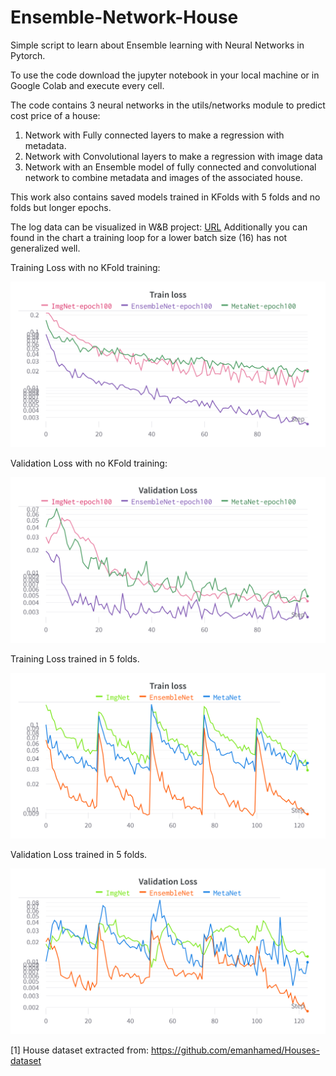 # Ensemble-Network-House
Simple script to learn about Ensemble learning with Neural Networks in Pytorch.

To use the code download the jupyter notebook in your local machine or in Google Colab and execute every cell.

The code contains 3 neural networks in the utils/networks module to predict cost price of a house:
1. Network with Fully connected layers to make a regression with metadata.
2. Network with Convolutional layers to make a regression with image data
3. Network with an Ensemble model of fully connected and convolutional network to combine metadata and images of the associated house.

This work also contains saved models trained in KFolds with 5 folds and no folds but longer epochs.

The log data can be visualized in W&B project: [URL](https://wandb.ai/vcadillo/House?workspace=user-vcadillo)
Additionally you can found in the chart a training loop for a lower batch size (16) has not generalized well.

Training Loss with no KFold training:

<img src="https://github.com/vcadillog/Ensemble-Network-House/blob/main/images/Train_loss.png" width="505" height="265"/>

Validation Loss with no KFold training:

<img src="https://github.com/vcadillog/Ensemble-Network-House/blob/main/images/Validation_loss.png" width="505" height="265"/>

Training Loss trained in 5 folds.

<img src="https://github.com/vcadillog/Ensemble-Network-House/blob/main/images/Train_kfold_loss.png" width="505" height="265"/>

Validation Loss trained in 5 folds.

<img src="https://github.com/vcadillog/Ensemble-Network-House/blob/main/images/Validation_kfold_loss.png" width="505" height="265"/>



[1] House dataset extracted from: https://github.com/emanhamed/Houses-dataset
 
